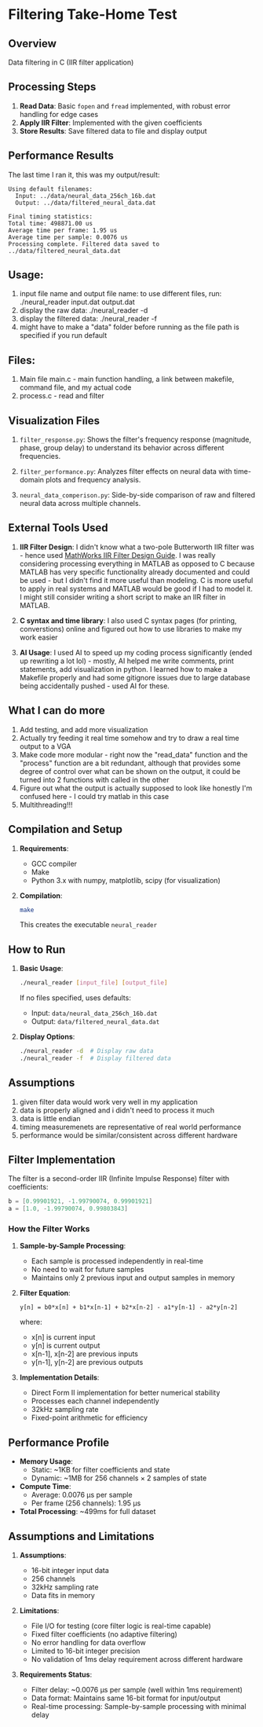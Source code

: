 # Filtering Take-Home Test

## Overview
Data filtering in C (IIR filter application)

## Processing Steps
1. **Read Data**: Basic `fopen` and `fread` implemented, with robust error handling for edge cases
2. **Apply IIR Filter**: Implemented with the given coefficients
3. **Store Results**: Save filtered data to file and display output

## Performance Results
The last time I ran it, this was my output/result:

```
Using default filenames:
  Input: ../data/neural_data_256ch_16b.dat
  Output: ../data/filtered_neural_data.dat

Final timing statistics:
Total time: 498871.00 us
Average time per frame: 1.95 us
Average time per sample: 0.0076 us
Processing complete. Filtered data saved to ../data/filtered_neural_data.dat
```

## Usage:

1. input file name and output file name: to use different files, run: ./neural_reader input.dat output.dat
2. display the raw data: ./neural_reader -d
3. display the filtered data: ./neural_reader -f
4. might have to make a "data" folder before running as the file path is specified if you run default

## Files:

1. Main file main.c - main function handling, a link between makefile, command file, and my actual code
2. process.c - read and filter

## Visualization Files

1. `filter_response.py`: Shows the filter's frequency response (magnitude, phase, group delay) to understand its behavior across different frequencies.

2. `filter_performance.py`: Analyzes filter effects on neural data with time-domain plots and frequency analysis.

3. `neural_data_comperison.py`: Side-by-side comparison of raw and filtered neural data across multiple channels.

## External Tools Used
1. **IIR Filter Design**: I didn't know what a two-pole Butterworth IIR filter was - hence used [MathWorks IIR Filter Design Guide](https://www.mathworks.com/help/signal/ug/iir-filter-design.html). I was really considering processing everything in MATLAB as opposed to C because MATLAB has very specific functionality already documented and could be used - but I didn't find it more useful than modeling. C is more useful to apply in real systems and MATLAB would be good if I had to model it. I might still consider writing a short script to make an IIR filter in MATLAB.

2. **C syntax and time library**: I also used C syntax pages (for printing, converstions) online and figured out how to use libraries to make my work easier

3. **AI Usage**: I used AI to speed up my coding process significantly (ended up rewriting a lot lol) - mostly, AI helped me write comments, print statements, add visualization in python. I learned how to make a Makefile properly and had some gitignore issues due to large database being accidentally pushed - used AI for these.

## What I can do more
1. Add testing, and add more visualization
2. Actually try feeding it real time somehow and try to draw a real time output to a VGA
3. Make code more modular - right now the "read_data" function and the "process" function are a bit redundant, although that provides some degree of control over what can be shown on the output, it could be turned into 2 functions with called in the other
4. Figure out what the output is actually supposed to look like honestly I'm confused here - I could try matlab in this case
5. Multithreading!!!

## Compilation and Setup
1. **Requirements**:
   - GCC compiler
   - Make
   - Python 3.x with numpy, matplotlib, scipy (for visualization)

2. **Compilation**:
   ```bash
   make
   ```
   This creates the executable `neural_reader`

## How to Run
1. **Basic Usage**:
   ```bash
   ./neural_reader [input_file] [output_file]
   ```
   If no files specified, uses defaults:
   - Input: `data/neural_data_256ch_16b.dat`
   - Output: `data/filtered_neural_data.dat`

2. **Display Options**:
   ```bash
   ./neural_reader -d  # Display raw data
   ./neural_reader -f  # Display filtered data
   ```

## Assumptions
1. given filter data would work very well in my application
2. data is properly aligned and i didn't need to process it much
3. data is little endian
4. timing measuremenets are representative of real world performance
5. performance would be similar/consistent across different hardware 

## Filter Implementation
The filter is a second-order IIR (Infinite Impulse Response) filter with coefficients:
```c
b = [0.99901921, -1.99790074, 0.99901921]
a = [1.0, -1.99790074, 0.99803843]
```

### How the Filter Works
1. **Sample-by-Sample Processing**:
   - Each sample is processed independently in real-time
   - No need to wait for future samples
   - Maintains only 2 previous input and output samples in memory

2. **Filter Equation**:
   ```
   y[n] = b0*x[n] + b1*x[n-1] + b2*x[n-2] - a1*y[n-1] - a2*y[n-2]
   ```
   where:
   - x[n] is current input
   - y[n] is current output
   - x[n-1], x[n-2] are previous inputs
   - y[n-1], y[n-2] are previous outputs

3. **Implementation Details**:
   - Direct Form II implementation for better numerical stability
   - Processes each channel independently
   - 32kHz sampling rate
   - Fixed-point arithmetic for efficiency

## Performance Profile
- **Memory Usage**: 
  - Static: ~1KB for filter coefficients and state
  - Dynamic: ~1MB for 256 channels × 2 samples of state
- **Compute Time**: 
  - Average: 0.0076 μs per sample
  - Per frame (256 channels): 1.95 μs
- **Total Processing**: ~499ms for full dataset

## Assumptions and Limitations
1. **Assumptions**:
   - 16-bit integer input data
   - 256 channels
   - 32kHz sampling rate
   - Data fits in memory

2. **Limitations**:
   - File I/O for testing (core filter logic is real-time capable)
   - Fixed filter coefficients (no adaptive filtering)
   - No error handling for data overflow
   - Limited to 16-bit integer precision
   - No validation of 1ms delay requirement across different hardware

3. **Requirements Status**:
   - Filter delay: ~0.0076 μs per sample (well within 1ms requirement)
   - Data format: Maintains same 16-bit format for input/output
   - Real-time processing: Sample-by-sample processing with minimal delay